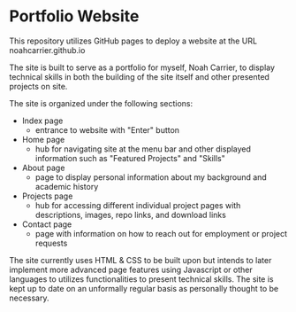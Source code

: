 # Portfolio Website

This repository utilizes GitHub pages to deploy a website at the URL noahcarrier.github.io

The site is built to serve as a portfolio for myself, Noah Carrier, to display technical skills in both the building of the site itself and other presented projects on site.



The site is organized under the following sections: 
 - Index page
    - entrance to website with "Enter" button
 - Home page
    - hub for navigating site at the menu bar and other displayed information such as "Featured Projects" and "Skills"
 - About page
    - page to display personal information about my background and academic history
 - Projects page
    - hub for accessing different individual project pages with descriptions, images, repo links, and download links
 - Contact page
    - page with information on how to reach out for employment or project requests



The site currently uses HTML & CSS to be built upon but intends to later implement more advanced page features using Javascript or other languages to utilizes functionalities to present technical skills. The site is kept up to date on an unformally regular basis as personally thought to be necessary.
